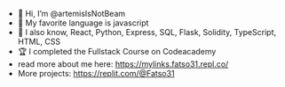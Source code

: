- 👋 Hi, I’m @artemisIsNotBeam
- 👀 My favorite language is javascript
- 🧠 I also know, React, Python, Express, SQL, Flask, Solidity, TypeScript, HTML, CSS
- 🏆 I completed the Fullstack Course on Codeacademy
- read more about me here: https://mylinks.fatso31.repl.co/
- More projects:
          https://replit.com/@Fatso31

<!---
artemisIsNotBeam/artemisIsNotBeam is a ✨ special ✨ repository because its `README.md` (this file) appears on your GitHub profile.
You can click the Preview link to take a look at your changes.
--->
